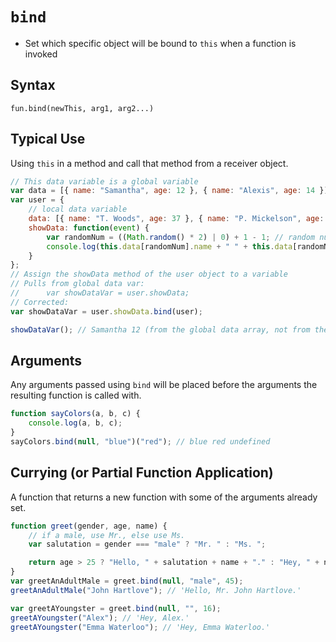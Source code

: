 # `bind`

-   Set which specific object will be bound to `this` when a function is invoked

## Syntax

`fun.bind(newThis, arg1, arg2...)`

## Typical Use

Using `this` in a method and call that method from a receiver object.

```js
// This data variable is a global variable
var data = [{ name: "Samantha", age: 12 }, { name: "Alexis", age: 14 }];
var user = {
    // local data variable
    data: [{ name: "T. Woods", age: 37 }, { name: "P. Mickelson", age: 43 }],
    showData: function(event) {
        var randomNum = ((Math.random() * 2) | 0) + 1 - 1; // random number between 0 and 1
        console.log(this.data[randomNum].name + " " + this.data[randomNum].age);
    }
};
// Assign the showData method of the user object to a variable
// Pulls from global data var:
//      var showDataVar = user.showData;
// Corrected:
var showDataVar = user.showData.bind(user);

showDataVar(); // Samantha 12 (from the global data array, not from the local data array)
```

## Arguments

Any arguments passed using `bind` will be placed before the arguments the resulting function is called with.

```js
function sayColors(a, b, c) {
    console.log(a, b, c);
}
sayColors.bind(null, "blue")("red"); // blue red undefined
```

## Currying (or Partial Function Application)

A function that returns a new function with some of the arguments already set.

```js
function greet(gender, age, name) {
    // if a male, use Mr., else use Ms.
    var salutation = gender === "male" ? "Mr. " : "Ms. ";

    return age > 25 ? "Hello, " + salutation + name + "." : "Hey, " + name + ".";
}
var greetAnAdultMale = greet.bind(null, "male", 45);
greetAnAdultMale("John Hartlove"); // 'Hello, Mr. John Hartlove.'

var greetAYoungster = greet.bind(null, "", 16);
greetAYoungster("Alex"); // 'Hey, Alex.'
greetAYoungster("Emma Waterloo"); // 'Hey, Emma Waterloo.'
```
